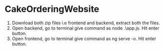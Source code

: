 # CakeOrderingWebsite

1. Download both zip files i.e frontend and backend, extract both the files.
2. Open backend, go to terminal give command as node .\app.js. Hit enter button.
3. Open frontend, go to terminal give command as ng serve -o. Hit enter button.
